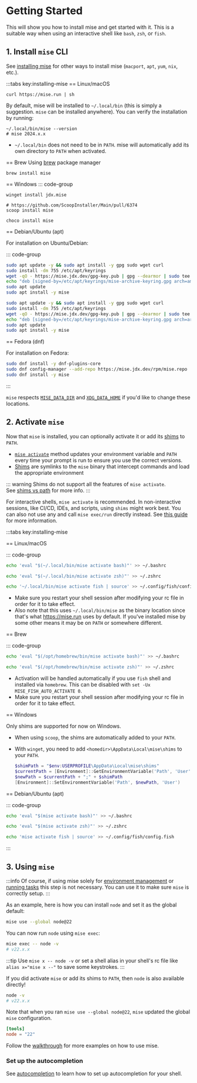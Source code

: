# Getting Started

This will show you how to install mise and get started with it. This is a suitable way when using an interactive shell like `bash`, `zsh`, or `fish`.

## 1. Install `mise` CLI

See [installing mise](/installing-mise) for other ways to install mise (`macport`, `apt`, `yum`, `nix`, etc.).

:::tabs key:installing-mise
== Linux/macOS

```shell
curl https://mise.run | sh
```

By default, mise will be installed to `~/.local/bin` (this is simply a suggestion. `mise` can be installed anywhere).
You can verify the installation by running:

```shell
~/.local/bin/mise --version
# mise 2024.x.x
```

- `~/.local/bin` does not need to be in `PATH`. mise will automatically add its own directory to `PATH`
  when activated.

== Brew
Using [brew](https://brew.sh/) package manager

```shell
brew install mise
```

== Windows
::: code-group

```shell [winget]
winget install jdx.mise
```

```shell [scoop]
# https://github.com/ScoopInstaller/Main/pull/6374
scoop install mise
```

```shell [chocolatey]
choco install mise
```

== Debian/Ubuntu (apt)

For installation on Ubuntu/Debian:

::: code-group

```sh [amd64]
sudo apt update -y && sudo apt install -y gpg sudo wget curl
sudo install -dm 755 /etc/apt/keyrings
wget -qO - https://mise.jdx.dev/gpg-key.pub | gpg --dearmor | sudo tee /etc/apt/keyrings/mise-archive-keyring.gpg 1> /dev/null
echo "deb [signed-by=/etc/apt/keyrings/mise-archive-keyring.gpg arch=amd64] https://mise.jdx.dev/deb stable main" | sudo tee /etc/apt/sources.list.d/mise.list
sudo apt update
sudo apt install -y mise
```

```sh [arm64]
sudo apt update -y && sudo apt install -y gpg sudo wget curl
sudo install -dm 755 /etc/apt/keyrings
wget -qO - https://mise.jdx.dev/gpg-key.pub | gpg --dearmor | sudo tee /etc/apt/keyrings/mise-archive-keyring.gpg 1> /dev/null
echo "deb [signed-by=/etc/apt/keyrings/mise-archive-keyring.gpg arch=arm64] https://mise.jdx.dev/deb stable main" | sudo tee /etc/apt/sources.list.d/mise.list
sudo apt update
sudo apt install -y mise
```

== Fedora (dnf)

For installation on Fedora:

```sh
sudo dnf install -y dnf-plugins-core
sudo dnf config-manager --add-repo https://mise.jdx.dev/rpm/mise.repo
sudo dnf install -y mise
```

:::

`mise` respects [`MISE_DATA_DIR`](/configuration) and [`XDG_DATA_HOME`](/configuration) if you'd like
to change these locations.

## 2. Activate `mise`

Now that `mise` is installed, you can optionally activate it or add its [shims](dev-tools/shims.md) to `PATH`.

- [`mise activate`](/cli/activate) method updates your environment variable and `PATH` every time your prompt is run to ensure you use the correct versions.
- [Shims](dev-tools/shims.md) are symlinks to the `mise` binary that intercept commands and load the appropriate environment

::: warning
Shims do not support all the features of `mise activate`.<br>
See [shims vs path](/dev-tools/shims.html#shims-vs-path) for more info.
:::

For interactive shells, `mise activate` is recommended. In non-interactive sessions, like CI/CD, IDEs, and scripts, using `shims` might work best. You can also not use any and call `mise exec/run` directly instead.
See [this guide](dev-tools/shims.md) for more information.

:::tabs key:installing-mise

== Linux/macOS

::: code-group

```sh [bash]
echo 'eval "$(~/.local/bin/mise activate bash)"' >> ~/.bashrc
```

```sh [zsh]
echo 'eval "$(~/.local/bin/mise activate zsh)"' >> ~/.zshrc
```

```sh [fish]
echo '~/.local/bin/mise activate fish | source' >> ~/.config/fish/config.fish
```

- Make sure you restart your shell session after modifying your rc file in order for it to take
  effect.
- Also note that
  this uses `~/.local/bin/mise` as the binary location since that's what <https://mise.run> uses by
  default. If you've
  installed mise by some other means it may be on `PATH` or somewhere different.

== Brew

::: code-group

```sh [bash]
echo 'eval "$(/opt/homebrew/bin/mise activate bash)"' >> ~/.bashrc
```

```sh [zsh]
echo 'eval "$(/opt/homebrew/bin/mise activate zsh)"' >> ~/.zshrc
```

- Activation will be handled automatically if you use `fish` shell and installed via `homebrew`. This can be disabled with `set -Ux MISE_FISH_AUTO_ACTIVATE 0`.
- Make sure you restart your shell session after modifying your rc file in order for it to take effect.

== Windows

Only shims are supported for now on Windows.

- When using `scoop`, the shims are automatically added to your `PATH`.
- With `winget`, you need to add `<homedir>\AppData\Local\mise\shims` to your `PATH`.

  ```powershell
  $shimPath = "$env:USERPROFILE\AppData\Local\mise\shims"
  $currentPath = [Environment]::GetEnvironmentVariable('Path', 'User')
  $newPath = $currentPath + ";" + $shimPath
  [Environment]::SetEnvironmentVariable('Path', $newPath, 'User')
  ```

== Debian/Ubuntu (apt)

::: code-group

```sh [bash]
echo 'eval "$(mise activate bash)"' >> ~/.bashrc
```

```sh [zsh]
echo 'eval "$(mise activate zsh)"' >> ~/.zshrc
```

```sh [fish]
echo 'mise activate fish | source' >> ~/.config/fish/config.fish
```

:::

## 3. Using `mise`

:::info
Of course, if using mise solely for [environment management](/environments/)
or [running tasks](/tasks/)
this step is not necessary. You can use it to make sure `mise` is correctly setup.
:::

As an example, here is how you can install `node` and set it as the global default:

```sh
mise use --global node@22
```

You can now run `node` using `mise exec`:

```sh
mise exec -- node -v
# v22.x.x
```

:::tip
Use `mise x -- node -v` or set a shell alias in your shell's rc file like `alias x="mise x --"` to
save some keystrokes.
:::

If you did activate `mise` or add its shims to `PATH`, then `node` is also available directly!

```sh
node -v
# v22.x.x
```

Note that when you ran `mise use --global node@22`, `mise` updated the global `mise` configuration.

```toml [~/.config/mise/config.toml]
[tools]
node = "22"
```

Follow the [walkthrough](/walkthrough) for more examples on how to use mise.

### Set up the autocompletion

See [autocompletion](/installing-mise.html#autocompletion) to learn how to set up autocompletion for your shell.
